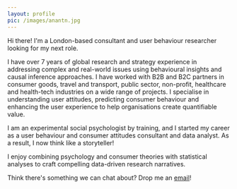 ```yaml
---
layout: profile
pic: /images/anantn.jpg
---
```


Hi there! I'm a London-based consultant and user behaviour researcher looking for my next role. 

I have over 7 years of global research and strategy experience in addressing complex and real-world issues using behavioural insights and causal inference approaches. I have worked with B2B and B2C partners in consumer goods, travel and transport, public sector, non-profit, healthcare and health-tech industries on a wide range of projects. I specialise in understanding user attitudes, predicting consumer behaviour and enhancing the user experience to help organisations create quantifiable value.

I am an experimental social psychologist by training, and I started my career as a user behaviour and consumer attitudes consultant and data analyst. As a result, I now think like a storyteller! 

I enjoy combining psychology and consumer theories with statistical analyses to craft compelling data-driven research narratives.

Think there's something we can chat about? Drop me an [email](mailto:nandini@nandinianant.com)!
     


